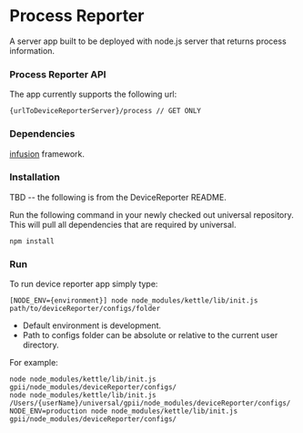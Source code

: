 Process Reporter
===

A server app built to be deployed with node.js server that returns process information.

### Process Reporter API

The app currently supports the following url:

    {urlToDeviceReporterServer}/process // GET ONLY

### Dependencies

[infusion](https://github.com/fluid-project/infusion) framework.

### Installation

TBD -- the following is from the DeviceReporter README.

Run the following command in your newly checked out universal repository. This
will pull all dependencies that are required by universal.

    npm install

### Run

To run device reporter app simply type:

    [NODE_ENV={environment}] node node_modules/kettle/lib/init.js path/to/deviceReporter/configs/folder

- Default environment is development.
- Path to configs folder can be absolute or relative to the current user directory.

For example:

    node node_modules/kettle/lib/init.js gpii/node_modules/deviceReporter/configs/
    node node_modules/kettle/lib/init.js /Users/{userName}/universal/gpii/node_modules/deviceReporter/configs/
    NODE_ENV=production node node_modules/kettle/lib/init.js gpii/node_modules/deviceReporter/configs/